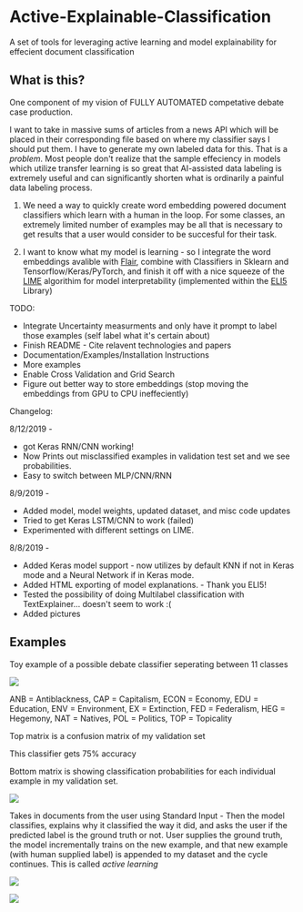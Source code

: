 # Active-Explainable-Classification
A set of tools for leveraging active learning and model explainability for effecient document classification

## What is this?

One component of my vision of FULLY AUTOMATED competative debate case production. 


I want to take in massive sums of articles from a news API which will be placed in their corresponding file based on where my classifier says I should put them. I have to generate my own labeled data for this. That is a *problem*. Most people don't realize that the sample effeciency in models which utilize transfer learning is so great that AI-assisted data labeling is extremely useful and can significantly shorten what is ordinarily a painful data labeling process. 


1. We need a way to quickly create word embedding powered document classifiers which learn with a human in the loop. For some classes, an extremely limited number of examples may be all that is necessary to get results that a user would consider to be succesful for their task. 

2. I want to know what my model is learning - so I integrate the word embeddings avalible with [Flair](https://github.com/zalandoresearch/flair), combine with Classifiers in Sklearn and Tensorflow/Keras/PyTorch, and finish it off with a nice squeeze of the [LIME](https://arxiv.org/pdf/1602.04938.pdf) algorithim for model interpretability (implemented within the [ELI5](https://eli5.readthedocs.io/en/latest/index.html) Library)


TODO:
* Integrate Uncertainty measurments and only have it prompt to label those examples (self label what it's certain about) 
* Finish README - Cite relavent technologies and papers 
* Documentation/Examples/Installation Instructions 
* More examples
* Enable Cross Validation and Grid Search
* Figure out better way to store embeddings (stop moving the embeddings from GPU to CPU ineffeciently)

Changelog: 

8/12/2019 - 
* got Keras RNN/CNN working!
* Now Prints out misclassified examples in validation test set and we see probabilities. 
* Easy to switch between MLP/CNN/RNN

8/9/2019 - 
* Added model, model weights, updated dataset, and misc code updates 
* Tried to get Keras LSTM/CNN to work (failed) 
* Experimented with different settings on LIME.


8/8/2019 - 
* Added Keras model support - now utilizes by default KNN if not in Keras mode and a Neural Network if in Keras mode. 
* Added HTML exporting of model explanations. - Thank you ELI5!
* Tested the possibility of doing Multilabel classification with TextExplainer... doesn't seem to work :( 
* Added pictures

## Examples 

Toy example of a possible debate classifier seperating between 11 classes


![](https://github.com/Hellisotherpeople/Active-Explainable-Classification/blob/master/explaination2.png)

ANB = Antiblackness, CAP = Capitalism, ECON = Economy, EDU = Education, ENV = Environment, EX = Extinction, FED = Federalism, HEG = Hegemony, NAT = Natives, POL = Politics, TOP = Topicality

Top matrix is a confusion matrix of my validation set 

This classifier gets 75% accuracy

Bottom matrix is showing classification probabilities for each individual example in my validation set.

![](https://github.com/Hellisotherpeople/Active-Explainable-Classification/blob/master/conf_matrix.png)

Takes in documents from the user using Standard Input - Then the model classifies, explains why it classified the way it did, and asks the user if the predicted label is the ground truth or not. User supplies the ground truth, the model incrementally trains on the new example, and that new example (with human supplied label) is appended to my dataset and the cycle continues. This is called *active learning*

![](https://github.com/Hellisotherpeople/Active-Explainable-Classification/blob/master/explaination3.png)

![](https://github.com/Hellisotherpeople/Active-Explainable-Classification/blob/master/explaination.png)
